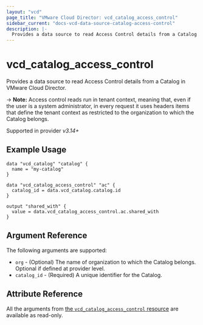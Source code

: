 ```yaml
---
layout: "vcd"
page_title: "VMware Cloud Director: vcd_catalog_access_control"
sidebar_current: "docs-vcd-data-source-catalog-access-control"
description: |-
  Provides a data source to read Access Control details from a Catalog in VMware Cloud Director.
---
```


# vcd\_catalog\_access\_control

Provides a data source to read Access Control details from a Catalog in VMware Cloud Director.

-> **Note:** Access control reads run in tenant context, meaning that, even if the user is a system administrator,
in every request it uses headers items that define the tenant context as restricted to the organization to which the Catalog belongs.

Supported in provider *v3.14+*

## Example Usage

```hcl
data "vcd_catalog" "catalog" {
  name = "my-catalog"
}

data "vcd_catalog_access_control" "ac" {
  catalog_id = data.vcd_catalog.catalog.id
}

output "shared_with" {
  value = data.vcd_catalog_access_control.ac.shared_with
}
```

## Argument Reference

The following arguments are supported:

* `org` - (Optional) The name of organization to which the Catalog belongs. Optional if defined at provider level.
* `catalog_id` - (Required) A unique identifier for the Catalog.

## Attribute Reference

All the arguments from [the `vcd_catalog_access_control` resource](/providers/vmware/vcd/latest/docs/resources/catalog_access_control)
are available as read-only.
